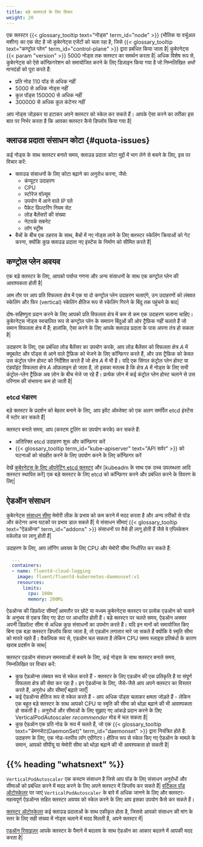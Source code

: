 ```yaml
---
title: बड़े क्लस्टर्ज़ के लिए विचार
weight: 20
---
```


एक क्लस्टर {{< glossary_tooltip text="नोड्स" term_id="node" >}} (भौतिक या वर्चुअल मशीन) का एक सेट है जो कुबेरनेट्स एजेंटों को चला रहा है, जिसे {{< glossary_tooltip text="कण्ट्रोल प्लेन" term_id="control-plane" >}} द्वारा प्रबंधित किया जाता है|
कुबेरनेट्स {{< param "version" >}} 5000 नोड्स तक क्लस्टर का समर्थन करता है| अधिक विशेष रूप से, कुबेरनेट्स को ऐसे कॉन्फ़िगरेशन को समायोजित करने के लिए डिज़ाइन किया गया है जो निम्नलिखित *सभी* मानदंडों को पूरा करते हैं: 

* प्रति नोड 110 पॉड से अधिक नहीं
* 5000 से अधिक नोड्स नहीं
* कुल पॉड्स 150000 से अधिक नहीं
* 300000 से अधिक कुल कंटेनर नहीं 

आप नोड्स जोड़कर या हटाकर अपने क्लस्टर को स्केल कर सकते हैं। आपके ऐसा करने का तरीका इस बात पर निर्भर करता है कि आपका क्लस्टर कैसे डिप्लॉय किया गया है|

## क्लाउड प्रदाता संसाधन कोटा {#quota-issues}

कई नोड्स के साथ क्लस्टर बनाते समय, क्लाउड प्रदाता कोटा मुद्दों में भाग लेने से बचने के लिए, इस पर विचार करें:

* क्लाउड संसाधनों के लिए कोटा बढ़ाने का अनुरोध करना, जैसे: 
    * कंप्यूटर उदाहरण
    * CPU
    * स्टोरेज वॉल्यूम
    * उपयोग में आने वाले IP पते
    * पैकेट फ़िल्टरिंग नियम सेट
    * लोड बैलेंसरों की संख्या
    * नेटवर्क सबनेट
    * लॉग स्ट्रीम
* बैचों के बीच एक ठहराव के साथ, बैचों में नए नोड्स लाने के लिए क्लस्टर स्केलिंग क्रियाओं को गेट करना, क्योंकि कुछ क्लाउड प्रदाता नए इंस्टेंस के निर्माण को सीमित करते हैं|

## कण्ट्रोल प्लेन अवयव 

एक बड़े क्लस्टर के लिए, आपको पर्याप्त गणना और अन्य संसाधनों के साथ एक कण्ट्रोल प्लेन की आवश्यकता होती है|

आम तौर पर आप प्रति विफलता क्षेत्र में एक या दो कण्ट्रोल प्लेन उदाहरण चलाएंगे, उन उदाहरणों को लंबवत स्केलिंग और फिर (vertical) स्केलिंग क्षैतिज रूप से स्केलिंग गिरने के बिंदु तक पहुंचने के बाद|

दोष-सहिष्णुता प्रदान करने के लिए आपको प्रति विफलता क्षेत्र में कम से कम एक उदाहरण चलाना चाहिए। कुबेरनेट्स नोड्स स्वचालित रूप से कण्ट्रोल प्लेन के समापन बिंदुओं की ओर ट्रैफ़िक नहीं चलाते हैं जो समान विफलता क्षेत्र में हैं; हालांकि, ऐसा करने के लिए आपके क्लाउड प्रदाता के पास अपना तंत्र हो सकता है|

उदाहरण के लिए, एक प्रबंधित लोड बैलेंसर का उपयोग करके, आप लोड बैलेंसर को विफलता क्षेत्र _A_ में क्यूबलेट और पॉड्स से आने वाले ट्रैफ़िक को भेजने के लिए कॉन्फ़िगर करते हैं, और उस ट्रैफ़िक को केवल उस कंट्रोल प्लेन होस्ट को निर्देशित करते हैं जो क्षेत्र _A_ में भी हैं। यदि एक सिंगल कंट्रोल प्लेन होस्ट या एंडपॉइंट विफलता क्षेत्र _A_ ऑफ़लाइन हो जाता है, तो इसका मतलब है कि क्षेत्र _A_ में नोड्स के लिए सभी कंट्रोल-प्लेन ट्रैफ़िक अब ज़ोन के बीच भेजे जा रहे हैं। प्रत्येक ज़ोन में कई कंट्रोल प्लेन होस्ट चलाने से उस परिणाम की संभावना कम हो जाती है|

### etcd भंडारण 

बड़े क्लस्टर के प्रदर्शन को बेहतर बनाने के लिए, आप इवेंट ऑब्जेक्ट को एक अलग समर्पित etcd इंस्टेंस में स्टोर कर सकते हैं|

क्लस्टर बनाते समय, आप (कस्टम टूलिंग का उपयोग करके) कर सकते हैं: 

* अतिरिक्त etcd उदाहरण शुरू और कॉन्फ़िगर करें
* {{< glossary_tooltip term_id="kube-apiserver" text="API सर्वर" >}} को घटनाओं को संग्रहीत करने के लिए उपयोग करने के लिए कॉन्फ़िगर करें

देखें [कुबेरनेट्स के लिए ऑपरेटिंग etcd क्लस्टर](/docs/tasks/admin-cluster/configure-upgrad-etcd/) और
[kubeadm के साथ एक उच्च उपलब्धता आदि क्लस्टर स्थापित करें]
एक बड़े क्लस्टर के लिए etcd को कॉन्फ़िगर करने और प्रबंधित करने के विवरण के लिए|

## ऐडऑन संसाधन 

कुबेरनेट्स [संसाधन सीमा](/docs/concepts/configuration/manage-resources-containers/) मेमोरी लीक के प्रभाव को कम करने में मदद करता है और अन्य तरीकों से पॉड और कंटेनर अन्य घटकों पर प्रभाव डाल सकते हैं| ये संसाधन सीमाएं {{< glossary_tooltip text="ऐडऑन्स" term_id="addons" >}} संसाधनों पर वैसे ही लागू होती हैं जैसे वे एप्लिकेशन वर्कलोड पर लागू होती हैं|

उदाहरण के लिए, आप लॉगिंग अवयव के लिए CPU और मेमोरी सीमा निर्धारित कर सकते हैं:

```yaml
  ...
  containers:
  - name: fluentd-cloud-logging
    image: fluent/fluentd-kubernetes-daemonset:v1
    resources:
      limits:
        cpu: 100m
        memory: 200Mi
```

ऐडऑन्स की डिफ़ॉल्ट सीमाएँ आमतौर पर छोटे या मध्यम कुबेरनेट्स क्लस्टर पर प्रत्येक एडऑन को चलाने के अनुभव से एकत्र किए गए डेटा पर आधारित होती हैं। बड़े क्लस्टर पर चलते समय, ऐडऑन अक्सर अपनी डिफ़ॉल्ट सीमा से अधिक कुछ संसाधनों का उपभोग करते हैं। यदि इन मानों को समायोजित किए बिना एक बड़ा क्लस्टर डिप्लॉय किया जाता है, तो एडऑन लगातार मारे जा सकते हैं क्योंकि वे स्मृति सीमा को मारते रहते हैं। वैकल्पिक रूप से, एडऑन चल सकता है लेकिन CPU समय स्लाइस प्रतिबंधों के कारण खराब प्रदर्शन के साथ|

क्लस्टर एडऑन संसाधन समस्याओं से बचने के लिए, कई नोड्स के साथ क्लस्टर बनाते समय, निम्नलिखित पर विचार करें: 

* कुछ ऐडऑन्स लंबवत रूप से स्केल करते हैं - क्लस्टर के लिए एडऑन की एक प्रतिकृति है या संपूर्ण विफलता क्षेत्र की सेवा कर रहा है। इन ऐडऑन्स के लिए, जैसे-जैसे आप अपने क्लस्टर का विस्तार करते हैं, अनुरोध और सीमाएँ बढ़ाते जाएँ|
* कई ऐडऑन्स क्षैतिज रूप से स्केल करते हैं - आप अधिक पॉड्स चलाकर क्षमता जोड़ते हैं - लेकिन एक बहुत बड़े क्लस्टर के साथ आपको CPU या स्मृति की सीमा को थोड़ा बढ़ाने की भी आवश्यकता हो सकती है। अनुरोधों और सीमाओं के लिए सुझाए गए आंकड़े प्रदान करने के लिए VerticalPodAutoscaler _recommender_ मोड में चल सकता है|
* कुछ ऐडऑन एक प्रति नोड के रूप में चलते हैं, जो एक {{< glossary_tooltip text="डेमनसेट(DaemonSet)" term_id="daemonset" >}} द्वारा नियंत्रित होते हैं: उदाहरण के लिए, एक नोड-स्तरीय लॉग एग्रीगेटर। क्षैतिज रूप से स्केल किए गए ऐडऑन के मामले के समान, आपको सीपीयू या मेमोरी सीमा को थोड़ा बढ़ाने की भी आवश्यकता हो सकती है|

## {{% heading "whatsnext" %}}

`VerticalPodAutoscaler` एक कस्टम संसाधन है जिसे आप पॉड के लिए संसाधन अनुरोधों और सीमाओं को प्रबंधित करने में मदद करने के लिए अपने क्लस्टर में डिप्लॉय कर सकते हैं|
[वर्टिकल पॉड ऑटोस्केलर](https://github.com/kubernetes/autoscaler/tree/master/vertical-pod-autoscaler#readme) पर जाएं `VerticalPodAutoscaler` के बारे में अधिक जानने के लिए और क्लस्टर-महत्वपूर्ण ऐडऑन्स सहित क्लस्टर अवयव को स्केल करने के लिए आप इसका उपयोग कैसे कर सकते हैं।

[क्लस्टर ऑटोस्केलर](https://github.com/kubernetes/autoscaler/tree/master/cluster-autoscaler#readme)
कई क्लाउड प्रदाताओं के साथ एकीकृत होता है, जिससे आपको संसाधन की मांग के स्तर के लिए सही संख्या में नोड्स चलाने में मदद मिलती है, अपने क्लस्टर में|

[एडऑन रिसाइज़र](https://github.com/kubernetes/autoscaler/tree/master/addon-resizer#readme)
आपके क्लस्टर के पैमाने में बदलाव के साथ ऐडऑन का आकार बदलने में आपकी मदद करता है|